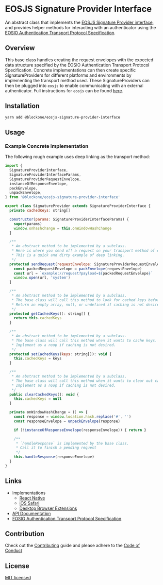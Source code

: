 # EOSJS Signature Provider Interface

An abstract class that implements the [EOSJS Signature Provider interface](https://github.com/EOSIO/eosjs/blob/68272dd4a52f6fca51a4ff668d3800eafe5a19e4/src/eosjs-api-interfaces.ts#L61), and provides helper methods for interacting with an authenticator using the [EOSIO Authentication Transport Protocol Specification](https://github.com/EOSIO/eosio-authentication-transport-protocol-spec).

## Overview

This base class handles creating the request envelopes with the expected data structure specified by the EOSIO Authentication Transport Protocol Specification. Concrete implementations can then create specific SignatureProviders for different platforms and environments by implementing the transport method used. These SignatureProviders can then be plugged into `eosjs` to enable communicating with an external authenticator. Full instructions for `eosjs` can be found [here](https://github.com/EOSIO/eosjs).

## Installation

```bash
yarn add @blockone/eosjs-signature-provider-interface
```

## Usage

### Example Concrete Implementation

The following rough example uses deep linking as the transport method:

```javascript
import {
  SignatureProviderInterface,
  SignatureProviderInterfaceParams,
  SignatureProviderRequestEnvelope,
  instanceOfResponseEnvelope,
  packEnvelope,
  unpackEnvelope,
} from '@blockone/eosjs-signature-provider-interface'

export class SignatureProvider extends SignatureProviderInterface {
  private cachedKeys: string[]

  constructor(params: SignatureProviderInterfaceParams) {
    super(params)
    window.onhashchange = this.onWindowHashChange
  }

  /**
   * An abstract method to be implemented by a subclass.
   * Here is where you send off a request on your transport method of choice.
   * This is a quick and dirty example of deep linking.
   */
  protected sendRequest(requestEnvelope: SignatureProviderRequestEnvelope): void {
    const packedRequestEnvelope = packEnvelope(requestEnvelope)
    const url = `example://request?payload=${packedRequestEnvelope}`
    window.open(url, 'system')
  }

  /**
   * An abstract method to be implemented by a subclass.
   * The base class will call this method to look for cached keys before calling `sendRequest`.
   * Return an empty array, null, or undefined if caching is not desired.
   */
  protected getCachedKeys(): string[] {
    return this.cachedKeys
  }

  /**
   * An abstract method to be implemented by a subclass.
   * The base class will call this method when it wants to cache keys.
   * Implement as a noop if caching is not desired.
   */
  protected setCachedKeys(keys: string[]): void {
    this.cachedKeys = keys
  }

  /**
   * An abstract method to be implemented by a subclass.
   * The base class will call this method when it wants to clear out cached keys.
   * Implement as a noop if caching is not desired.
   */
  public clearCachedKeys(): void {
    this.cachedKeys = null
  }

  private onWindowHashChange = () => {
    const response = window.location.hash.replace('#', '')
    const responseEnvelope = unpackEnvelope(response)

    if (!instanceOfResponseEnvelope(responseEnvelope)) { return }

    /**
     * `handleResponse` is implemented by the base class.
     * Call it to finish a pending request
     */
    this.handleResponse(responseEnvelope)
  }
}
```

## Links
- Implementations
  - [React Native](https://github.com/EOSIO/eosjs-react-native-signature-provider-interface)
  - [iOS Safari](https://github.com/EOSIO/eosjs-ios-browser-signature-provider-interface)
  - [Desktop Browser Extensions](https://github.com/EOSIO/eosjs-window-message-signature-provider-interface)
- [API Documentation](https://github.com/EOSIO/eosjs-signature-provider-interface/blob/develop/docs)
- [EOSIO Authentication Transport Protocol Specification](https://github.com/EOSIO/eosio-authentication-transport-protocol-spec)

## Contribution
Check out the [Contributing](https://github.com/EOSIO/eosjs-signature-provider-interface/blob/develop/CONTRIBUTING.md) guide and please adhere to the [Code of Conduct](https://github.com/EOSIO/eosjs-signature-provider-interface/blob/develop/CONTRIBUTING.md#conduct)

## License
[MIT licensed](https://github.com/EOSIO/eosjs-signature-provider-interface/blob/develop/LICENSE)
